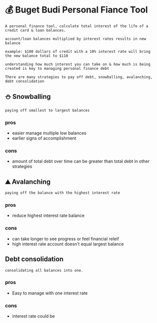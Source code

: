 # :moneybag: Buget Budi Personal Fiance Tool
    
    A personal finance tool, calculate total interest of the life of a credit card & loan balances.

    account/loan balances multiplied by interest rates results in new balance

    example: $100 dollars of credit with a 10% interest rate will bring the new balance total to $110 

    understanding how much interest you can take on & how much is being created is key to managing personal finance debt

    There are many strategies to pay off debt, snowballing, avalanching, debt consolidation

## :snowman: Snowballing

    paying off smallest to largest balances

###  pros
- easier manage multiple low balances
- earlier signs of accomplishment

###  cons
- amount of total debt over time can be greater than total debt in other strategies

## :mountain: Avalanching

    paying off the balance with the highest interest rate

### pros
- reduce highest interest rate balance

### cons
- can take longer to see progress or feel financial releif
- high interest rate account doesn't equal largest balance

## Debt consolidation

    consolidating all balances into one.

### pros
- Easy to manage with one interest rate

### cons
- interest rate could be 